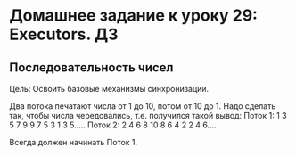 # Домашнее задание к уроку 29: Executors. ДЗ

## Последовательность чисел

Цель: Освоить базовые механизмы синхронизации.

Два потока печатают числа от 1 до 10, потом от 10 до 1.
Надо сделать так, чтобы числа чередовались, т.е. получился такой вывод:
Поток 1: 1 3 5 7 9 9 7 5 3 1 3 5.....
Поток 2: 2 4 6 8 10 8 6 4 2 2 4 6....

Всегда должен начинать Поток 1.

